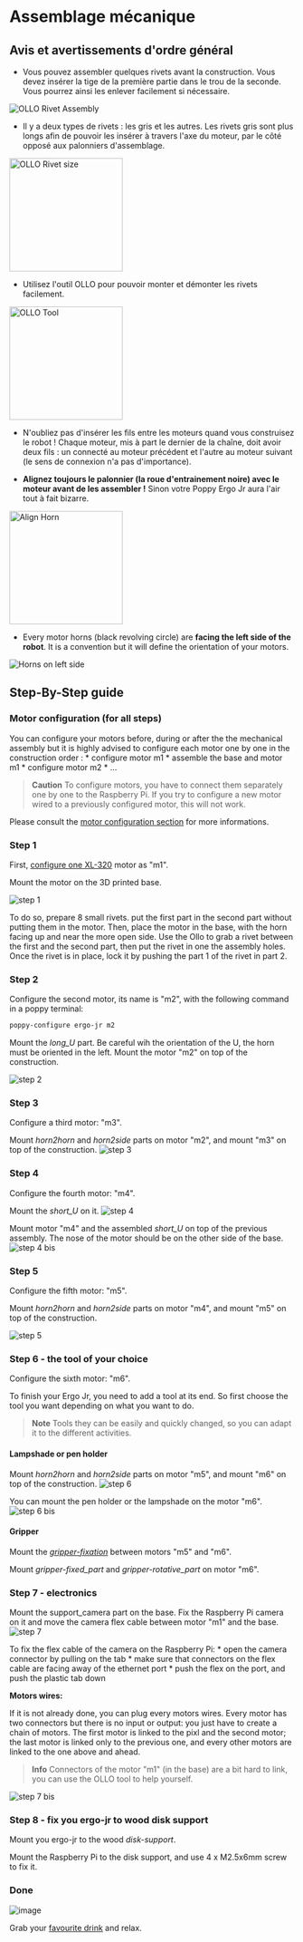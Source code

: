 # Assemblage mécanique

## Avis et avertissements d'ordre général

<!-- TODO:
* picture rivet black vs grey
* ergo + wires
-->

* Vous pouvez assembler quelques rivets avant la construction. Vous devez insérer la tige de la première partie dans le trou de la seconde. Vous pourrez ainsi les enlever facilement si nécessaire.

![OLLO Rivet Assembly](img/assembly/ollo_rivet.png)

* Il y a deux types de rivets : les gris et les autres. Les rivets gris sont plus longs afin de pouvoir les insérer à travers l'axe du moteur, par le côté opposé aux palonniers d'assemblage.

<!-- HTML link to adapt image size -->

<img src="img/assembly/ollo_rivets_size.jpg" alt="OLLO Rivet size" height="200" />

* Utilisez l'outil OLLO pour pouvoir monter et démonter les rivets facilement.

<!-- HTML link to adapt image size -->

<img src="img/assembly/ollo-tool.jpg" alt="OLLO Tool" height="200" />

* N'oubliez pas d'insérer les fils entre les moteurs quand vous construisez le robot ! Chaque moteur, mis à part le dernier de la chaîne, doit avoir deux fils : un connecté au moteur précédent et l'autre au moteur suivant (le sens de connexion n'a pas d'importance).

* **Alignez toujours le palonnier (la roue d'entrainement noire) avec le moteur avant de les assembler !** Sinon votre Poppy Ergo Jr aura l'air tout à fait bizarre.

<!-- HTML link to adapt image size -->

<img src="img/assembly/align-horn.png" alt="Align Horn" height="200" />

* Every motor horns (black revolving circle) are **facing the left side of the robot**. It is a convention but it will define the orientation of your motors.

![Horns on left side](img/assembly/horns_on_left.jpg)

## Step-By-Step guide

### Motor configuration (for all steps)

You can configure your motors before, during or after the the mechanical assembly but it is highly advised to configure each motor one by one in the construction order : * configure motor m1 * assemble the base and motor m1 * configure motor m2 * ...

> **Caution** To configure motors, you have to connect them separately one by one to the Raspberry Pi. If you try to configure a new motor wired to a previously configured motor, this will not work.

Please consult the [motor configuration section](motor-configuration.md) for more informations.

### Step 1

First, [configure one XL-320](motor-configuration.md) motor as "m1".

Mount the motor on the 3D printed base.

![step 1](img/assembly/steps/step_1-2.jpg)

To do so, prepare 8 small rivets. put the first part in the second part without putting them in the motor. Then, place the motor in the base, with the horn facing up and near the more open side. Use the Ollo to grab a rivet between the first and the second part, then put the rivet in one the assembly holes. Once the rivet is in place, lock it by pushing the part 1 of the rivet in part 2.

### Step 2

Configure the second motor, its name is "m2", with the following command in a poppy terminal:

```bash
poppy-configure ergo-jr m2
```

Mount the *long_U* part. Be careful wih the orientation of the U, the horn must be oriented in the left. Mount the motor "m2" on top of the construction.

![step 2](img/assembly/steps/step_3-4.jpg)

### Step 3

Configure a third motor: "m3".

Mount *horn2horn* and *horn2side* parts on motor "m2", and mount "m3" on top of the construction. ![step 3](img/assembly/steps/step_5-6.jpg)

### Step 4

Configure the fourth motor: "m4".

Mount the *short_U* on it. ![step 4](img/assembly/steps/step_7-8.jpg)

Mount motor "m4" and the assembled *short_U* on top of the previous assembly. The nose of the motor should be on the other side of the base. ![step 4 bis](img/assembly/steps/step_9-10.jpg)

### Step 5

Configure the fifth motor: "m5".

Mount *horn2horn* and *horn2side* parts on motor "m4", and mount "m5" on top of the construction.

![step 5](img/assembly/steps/step_11-12-13.jpg)

### Step 6 - the tool of your choice

Configure the sixth motor: "m6".

To finish your Ergo Jr, you need to add a tool at its end. So first choose the tool you want depending on what you want to do.

> **Note** Tools they can be easily and quickly changed, so you can adapt it to the different activities.

#### Lampshade or pen holder

Mount *horn2horn* and *horn2side* parts on motor "m5", and mount "m6" on top of the construction. ![step 6](img/assembly/steps/step_14-16-17.jpg)

You can mount the pen holder or the lampshade on the motor "m6". ![step 6 bis](img/assembly/steps/step_18-19.jpg)

#### Gripper

Mount the [*gripper-fixation*](https://github.com/poppy-project/poppy-ergo-jr/blob/master/hardware/STL/tools/gripper-fixation.stl) between motors "m5" and "m6".

Mount *gripper-fixed_part* and *gripper-rotative_part* on motor "m6". <!-- TODO closed picture of gripper-->

### Step 7 - electronics

Mount the support_camera part on the base. Fix the Raspberry Pi camera on it and move the camera flex cable between motor "m1" and the base. ![step 7](img/assembly/steps/step_21-22.jpg)

To fix the flex cable of the camera on the Raspberry Pi: * open the camera connector by pulling on the tab * make sure that connectors on the flex cable are facing away of the ethernet port * push the flex on the port, and push the plastic tab down

<!-- TODO: add a closed picture of camera fix-->

**Motors wires:**

If it is not already done, you can plug every motors wires. Every motor has two connectors but there is no input or output: you just have to create a chain of motors. The first motor is linked to the pixl and the second motor; the last motor is linked only to the previous one, and every other motors are linked to the one above and ahead.

<!-- TODO picture of OLLO + base rivets -->

> **Info** Connectors of the motor "m1" (in the base) are a bit hard to link, you can use the OLLO tool to help yourself.

![step 7 bis](img/assembly/steps/step_24.jpg)

### Step 8 - fix you ergo-jr to wood disk support

Mount you ergo-jr to the wood *disk-support*.

Mount the Raspberry Pi to the disk support, and use 4 x M2.5x6mm screw to fix it. <!-- TODO: picture of disk fixation -->

### Done

![image](img/assembly/ergo-tool-2.jpg)

Grab your [favourite drink](https://www.flickr.com/photos/poppy-project/16488256337/) and relax.